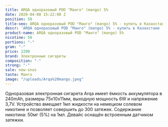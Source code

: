 ```yaml
---
title: ARQA одноразовый POD "Манго" (mango) 5%
date: 2020-04-08 15:22:00 Z
position: 50
title-seo: ARQA одноразовый POD "Манго" (mango) 5% - купить в Казахстане
descr: 'ARQA одноразовый POD "Манго" (mango) 5% - купить в Казахстане '
product-name: ARQA одноразовый POD "Манго" (mango) 5%
nicotine: 50
portions: "-"
gram: "-"
price: 2200
brand: Электронные сигареты
composition: "-"
strong: "-"
sale: new-snus
taste: Манго
image: "/uploads/Arqa%20mango.jpeg"
---
```


Одноразовая электронная сигарета Arqa имеет ёмкость аккумулятора в 240mAh, размеры 75х10х11мм, выходную мощность 6W и напряжение 3,7V. Устройство вмещает 1мл жидкости на немецком солевом никотине и позволяет совершить до 300 затяжек. Содержание никотина: 50мг (5%) на 1мл. Девайс оснащён встроенным датчиком затяжки.
